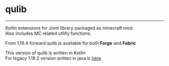 # qulib

---

Kotlin extensions for Joml library packaged as minecraft mod.  
Also includes MC related utility functions. 

From 1.19.4 forward quilb is available for both **Forge** and **Fabric**  

This version of qulib is written in Kotlin  
For legacy 1.18.2 version written in java is [here](https://github.com/LubieKakao1212/qulib)